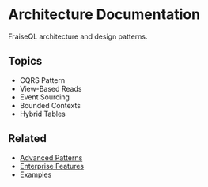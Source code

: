# Architecture Documentation

FraiseQL architecture and design patterns.

## Topics

- CQRS Pattern
- View-Based Reads
- Event Sourcing
- Bounded Contexts
- Hybrid Tables

## Related

- [Advanced Patterns](../advanced/)
- [Enterprise Features](../enterprise/)
- [Examples](../../examples/)
